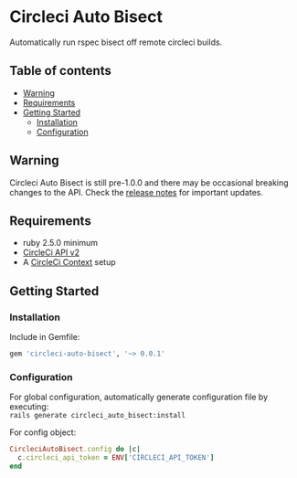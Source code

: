 # Circleci Auto Bisect

Automatically run rspec bisect off remote circleci builds.

## Table of contents
* [Warning](#warning)
* [Requirements](#requirements)
* [Getting Started](#getting-started)
  * [Installation](#installation)
  * [Configuration](#configuration)

## Warning

Circleci Auto Bisect is still pre-1.0.0 and there may be occasional breaking
changes to the API. Check the [release notes] for important updates.

[release notes]: https://github.com/TeePublic/circleci-auto-bisect/releases

## Requirements
* ruby 2.5.0 minimum
* [CircleCi API v2](https://circleci.com/docs/api/v2/)
* A [CircleCi Context](https://circleci.com/docs/2.0/contexts/) setup

## Getting Started

### Installation

Include in Gemfile:

```ruby
gem 'circleci-auto-bisect', '~> 0.0.1'
```

### Configuration

For global configuration, automatically generate configuration file by executing:
<br />
`rails generate circleci_auto_bisect:install`

For config object:
```ruby
CircleciAutoBisect.config do |c|
  c.circleci_api_token = ENV['CIRCLECI_API_TOKEN']
end
```
